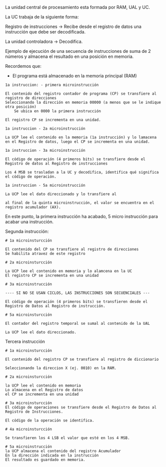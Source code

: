 La unidad central de procesamiento esta formada por RAM, UAL y UC.

La UC trabaja de la siguiente forma:

Registro de instrucciones -> Recibe desde el registro de datos una instrucción que debe ser decodificada.

La unidad controladora -> Decodifica.

Ejemplo de ejecución de una secuencia de instrucciones de suma de 2 números y almacena el resultado en una posición en memoria.

Recordemos que: 

- El programa está almacenado en la memoria principal (RAM)

```
1a instruccion: - primera microinstrucción

El contenido del registro contador de programa (CP) se transfiere al registro de direcciones
Seleccionando la dirección en memoria 00000 (a menos que se le indique otra posición)
	Se ubica en 0000 la primera instrucción

El registro CP se incrementa en una unidad.

1a instruccion - 2a microinstrucción

La UCP lee el contenido en la memoria (1a instrucción) y lo lamacena en el Registro de datos, luego el CP se incrementa en una unidad.

1a instruccion - 3a microinstrucción

El código de operación (4 primeros bits) se transfiere desde el Registro de datos al Registro de instrucciones

Los 4 MSB se trasladan a la UC y decodifica, identifica qué significa el código de operación.

1a instruccion - 5a microinstrucción

La UCP lee el dato direccionado y lo transfiere al 

al final de la quinta microinstrucción, el valor se encuentra en el registro acumulador (AX).
```

En este punto, la primera instrucción ha acabado, 5 micro instrucción para acabar una instrucción.

Segunda instrucción: 

```
# 1a microinsturcción

El contenido del CP se transfiere al registro de direcciones
Se habilita atravez de este registro 

# 2a microinsturcción

La UCP lee el contenido en memoria y lo alamcena en la UC
El registro CP se incrementa en una unidad

# 3a microinstrucción

---- SI NO SE USAN CICLOS, LAS INSTRUCCIONES SON SECUENCIALES ---

El código de operación (4 primeros bits) se transfieren desde el Registro de Datos al Registro de instrucción.

# 5a microinsturcción

El contador del registro temporal se sumal al contenido de la UAL

La UCP lee el dato direccionado.

```

Tercera instrucción

```
# 1a microinsturcción

El contenido del registro CP se transfiere al registro de diccionario

Seleccionando la direccion X (ej. 0010) en la RAM.

# 2a microinsturcción

la UCP lee el contenido en memoria
Lo almacena en el Registro de datos
el CP se incrementa en una unidad

# 3a microinsturcción
El código de operaciones se transfiere desde el Registro de Datos al Registro de Instrucciones.

El código de la operación se identifica.

# 4a microinsturcción

Se transfieren los 4 LSB el valor que esté en los 4 MSB.

# 5a microinstrucción
la UCP almacena el contenido del registro Acumulador
En la dirección indicada en la instrucción
El resultado es guardado en memoria.

```